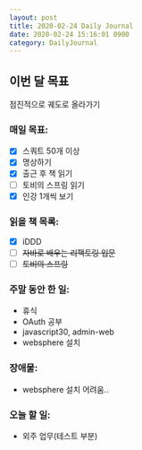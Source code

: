 ```yaml
---
layout: post
title: 2020-02-24 Daily Journal
date: 2020-02-24 15:16:01 0900
category: DailyJournal
---
```


## 이번 달 목표
점진적으로 궤도로 올라가기

### 매일 목표:
- [x] 스쿼트 50개 이상
- [x] 명상하기
- [x] 출근 후 책 읽기
- [ ] 토비의 스프링 읽기
- [x] 인강 1개씩 보기

### 읽을 책 목록:
- [x] iDDD
- [ ] ~~자바로 배우는 리팩토링 입문~~
- [ ] ~~토비의 스프링~~

### 주말 동안 한 일:
* 휴식
* OAuth 공부
* javascript30, admin-web
* websphere 설치

### 장애물:
* websphere 설치 어려움..

### 오늘 할 일:
* 외주 업무(테스트 부분)